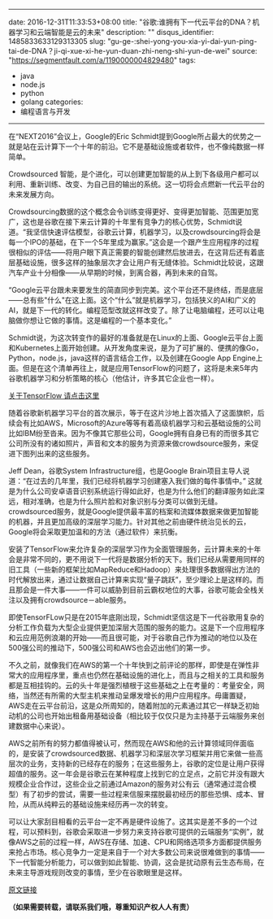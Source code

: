 
---
date: 2016-12-31T11:33:53+08:00
title: "谷歌:谁拥有下一代云平台的DNA？机器学习和云端智能是云的未来"
description: ""
disqus_identifier: 1485833633129313305
slug: "gu-ge-:shei-yong-you-xia-yi-dai-yun-ping-tai-de-DNA？ji-qi-xue-xi-he-yun-duan-zhi-neng-shi-yun-de-wei"
source: "https://segmentfault.com/a/1190000004829480"
tags: 
- java 
- node.js 
- python 
- golang 
categories:
- 编程语言与开发
---

在“NEXT2016”会议上，Google的Eric
Schmidt提到Google所占最大的优势之一就是站在云计算下一个十年的前沿。它不是基础设施或者软件，也不像纯数据一样简单。

Crowdsourced
智能，是个进化，可以创建更加智能的从上到下各级用户都可以利用、重新训练、改变、为自己目的输出的系统。这一切将会点燃新一代云平台的未来发展方向。

Crowdsourcing数据的这个概念会令训练变得更好、变得更加智能、范围更加宽广，这也是谷歌在接下来云计算的十年里有竞争力的核心优势，Schmidt说道。“我坚信快速评估模型，谷歌云计算，机器学习，以及crowdsourcing将会是每一个IPO的基础，在下一个5年里成为赢家。”这会是一个跟产生应用程序的过程很相似的评估——将用户眼下真正需要的智能创建然后放进去，在这背后还有着底层基础设施，很多这样的抽象层次才会让用户有无缝体验。Schmidt比较说，这跟汽车产业十分相像——从早期的时候，到离合器，再到未来的自驾。

“Google云平台跟未来要发生的简直同步到完美。这个平台还不是终结，而是底层——总有些"什么"在这上面。这个“什么”就是机器学习，包括狭义的AI和广义的AI，就是下一代的转化。编程范型改就这样改变了。除了让电脑编程，还可以让电脑做你想让它做的事情。这是编程的一个基本变化。”

Schmidt说，为这次转变作的最好的准备就是在Linux的上面、Google云平台上面和Kubernetes上面开始创建。从开发角度来说，是为了可扩展的、便携的像Go，Python，node.js，java这样的语言结合工作，以及创建在Google
App
Engine上面。但是在这个清单再往上，就是应用TensorFlow的问题了，这将是未来5年内谷歌机器学习和分析策略的核心（他估计，许多其它企业也一样）。

[关于TensorFlow 请点击这里](https://segmentfault.com/a/1190000004829764)

随着谷歌新机器学习平台的首次展示，等于在这片沙地上首次插入了这面旗帜，后续会有比如AWS，Microsoft的Azure等等有着高级机器学习和云基础设施的公司比如IBM纷至沓来。因为不像其它那些公司，Google拥有自身已有的而很多其它公司所没有的诸如照片，声音和文本的服务为资源来做crowdsource服务，来促进下图列出来的这些服务。

Jeff Dean，谷歌System Infrastructure组，也是Google
Brain项目主导人说道：“在过去的几年里，我们已经将机器学习创建塞入我们做的每件事情中。”
这就是为什么公司安卓语音识别系统运行得如此好，也是为什么他们的翻译服务如此深远，相对准确，也是为什么照片脸和对象识别与分类可以做到无缝。crowdsourced服务，就是Google提供最丰富的档案和流媒体数据来做更加智能的机器，并且更加高级的深层学习能力。针对其他之前由硬件统治见长的云，Google将会采取更加温和的方法（通过软件）来抗衡。

安装了TensorFlow来允许复杂的深层学习作为全面管理服务，云计算未来的十年会是非常不同的，更不用说下一代将是数据分析的天下。我们已经从需要用同样的旧工具（一些新的框架比如MapReduce和Hadoop）来处理很多数据得出方法的时代解放出来，通过让数据自己计算来实现“量子跳跃”，至少理论上是这样的。而且那会是一件大事——一件可以威胁到目前云霸权地位的大事，谷歌可能会全栈关注以及拥有crowdsource－able服务。

即使TensorFLow只是在2015年底刚出现，Schmidt坚信这是下一代谷歌用复杂的分析工作负载为大型企业提供更加深层大范围的服务的能力。这是下一个应用程序和云应用范例浪潮的开始——而且很可能，对于谷歌自己作为推动的地位以及在500强公司的推动下，500强公司和AWS也会迈出他们的第一步。

不久之前，就像我们在AWS的第一个十年快到之前评论的那样，即使是在弹性非常大的应用程序里，重点也仍然在基础设施的进化上，而且与之相关的工具和服务都是互相挂钩的。云的头十年是强烈植根于这些基础之上在考量的：考量安全，网络，当然还有所需的大型主机来推动呈爆发增长的用户应用程序。毋庸置疑，AWS走在云平台前沿，这是众所周知的，随着附加的元素通过其它一样缺乏初始动机的公司也开始出租备用基础设备（相比较于仅仅只是为主持基于云端服务来创建数据中心来说）。

AWS之前所有的努力都值得被认可，然而现在AWS和他的云计算领域同伴面临的，是安装了crowdsourced数据、机器学习和深层次学习框架并用它来做一些高层次的业务，支持新的已经存在的服务；在这些服务上，谷歌的定位是让用户获得超值的服务。这一年会是谷歌云在某种程度上找到它的立足点，之前它并没有跟大规模企业合作过，这些企业之前通过Amazon的服务对公有云（通常通过混合模型）有了初步的尝试，需要一些过程来信服来摆脱最初经历的那些恐惧、成本、冒险，从而从纯粹云的基础设施来经历再一次的转变。

可以让大家刮目相看的云平台一定不再是硬件设施了。这其实是差不多的一个过程，可以预料到，谷歌会采取进一步努力来支持谷歌可提供的云端服务“实例”，就像AWS之前的过程一样，AWS在存储、加速、CPU和网络选项多方面都提供服务来抢占市场。核心竞争力一定是来自于一个对大多数公司来说很难做到的事情——下一代智能分析能力，可以做到如此智能、协调，这会是扰动原有云生态布局，在未来主导游戏规则改变的事情，至少在谷歌眼里是这样。

[原文链接](http://www.nextplatform.com/2016/03/27/next-reign-cloud-kings-will-rule-machine-learning-fists/#rd?sukey=ecafc0a7cc4a741bd67bb2e9c297c77dca4df9820224363ca1d2f2a3c7c84389080de672889ca7ead5c0366b43b14bae)

**（如果需要转载，请联系我们哦，尊重知识产权人人有责）**


